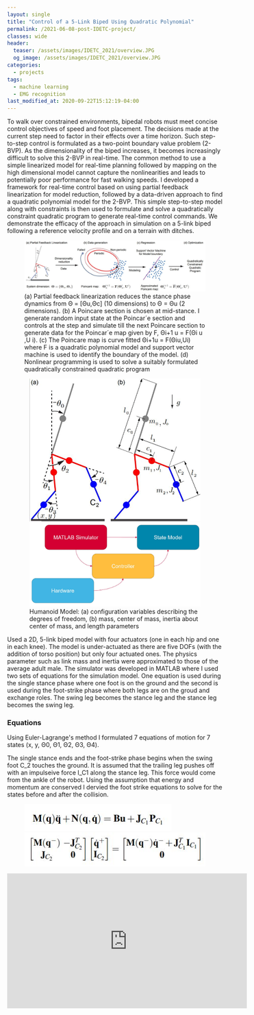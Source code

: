 ```yaml
---
layout: single
title: "Control of a 5-Link Biped Using Quadratic Polynomial"
permalink: /2021-06-08-post-IDETC-project/
classes: wide
header:
  teaser: /assets/images/IDETC_2021/overview.JPG
  og_image: /assets/images/IDETC_2021/overview.JPG
categories:
  - projects
tags:
  - machine learning
  - EMG recognition
last_modified_at: 2020-09-22T15:12:19-04:00
---
```


To walk over constrained environments, bipedal robots must meet concise control objectives of speed and foot placement. The decisions made at the current step need to factor in their effects over a time horizon. Such step-to-step control is formulated as a two-point boundary value problem (2-BVP). As the dimensionality of the biped increases, it becomes increasingly
difficult to solve this 2-BVP in real-time. The common method to use a simple linearized model for real-time planning followed by mapping on the high dimensional model cannot capture the
nonlinearities and leads to potentially poor performance for fast walking speeds. I developed a framework for real-time control based on using partial feedback linearization for model reduction, followed by a data-driven approach to find a quadratic polynomial model for the 2-BVP. This simple step-to-step model along with constraints is then used to formulate and solve a quadratically constraint quadratic program to generate real-time control commands. We demonstrate the efficacy of the approach in simulation on a 5-link biped following a reference velocity profile and on a terrain with ditches.

<figure>
    <a href="/assets/images/IDETC_2021/overview.JPG"><img src="/assets/images/IDETC_2021/overview.JPG"></a>
    <figcaption>(a) Partial feedback linearization reduces the stance phase dynamics from Θ = [Θu,Θc] (10 dimensions) to Θ = Θu (2 dimensions). (b) A Poincare section is chosen at mid-stance. I generate random input state at the Poincar´e section and controls at the step and simulate till the next Poincare section to generate data for the Poincar´e map given by F, Θi+1 u = F(Θi u ,U i). (c) The Poincare map is curve fitted Θi+1u = F(Θiu,Ui) where F is a quadratic polynomial model and support vector machine is used to identify the boundary of the model. (d) Nonlinear programming is used to solve a suitably formulated quadratically constrained quadratic program</figcaption>
</figure>


  <center>
  <figure style="width:400px; text-align:left;" class="half"> 
      <a href="/assets/images/IDETC_2021/humanoid_2D.JPG"><img src="/assets/images/IDETC_2021/humanoid_2D.JPG"></a>
      <a href="/assets/images/IDETC_2021/humanoid_2D.JPG"><img src="/assets/images/IDETC_2021/MATLAB_sim_diagram.JPG"></a>
      <figcaption>Humanoid Model: (a) configuration variables describing the degrees of freedom, (b) mass, center of mass, inertia about center of mass, and length parameters </figcaption>
  </figure>
  </center>


Used a 2D, 5-link biped model with four actuators (one in each hip and one in each knee). The model is under-actuated as there are five DOFs (with the addition of torso position) but only four actuated ones. The physics parameter such as link mass and inertia were approximated to those of the average adult male. The simulator was developed in MATLAB where I used two sets of equations for the simulation model. One equation is used during the single stance phase where one foot is on the ground and the second is used during the foot-strike phase where both legs are on the groud and exchange roles. The swing leg becomes the stance leg and the stance leg becomes the swing leg.

### Equations

Using Euler-Lagrange's method I formulated 7 equations of motion for 7 states (x, y, Θ0, Θ1, Θ2, Θ3, Θ4).

The single stance ends and the foot-strike phase begins when the swing foot C_2 touches the ground. It is assumed that the trailing leg pushes off with an impulseive force I_C1 along the stance leg. This force would come from the ankle of the robot. Using the assumption that energy and momentum are conserved I dervied the foot strike equations to solve for the states before and after the collision. 

<figure class="half">
    <a href="/assets/images/IDETC_2021/Euler-Lagrange.JPG"><img src="/assets/images/IDETC_2021/Euler-Lagrange.JPG"></a>
    <a href="/assets/images/IDETC_2021/foot-strike-eq.JPG"><img src="/assets/images/IDETC_2021/foot-strike-eq.JPG"></a>
    <figcaption></figcaption>
</figure>

<iframe width="560" height="315" src="https://www.youtube.com/embed/-UL-wkv4XF8" title="YouTube video player" frameborder="0" allow="accelerometer; autoplay; clipboard-write; encrypted-media; gyroscope; picture-in-picture" allowfullscreen></iframe>







